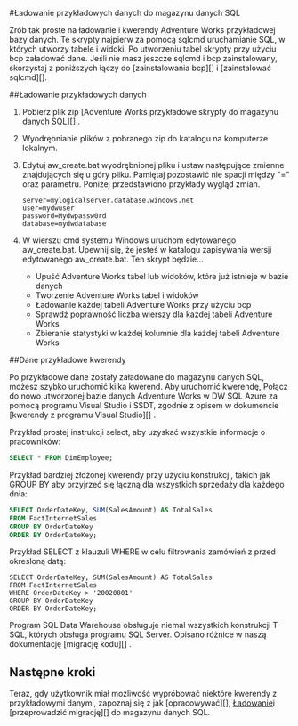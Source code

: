 <properties
   pageTitle="Ładowanie przykładowych danych do magazynu danych SQL | Microsoft Azure"
   description="Ładowanie przykładowych danych do magazynu danych SQL"
   services="sql-data-warehouse"
   documentationCenter="NA"
   authors="lodipalm"
   manager="barbkess"
   editor=""/>

<tags
   ms.service="sql-data-warehouse"
   ms.devlang="NA"
   ms.topic="article"
   ms.tgt_pltfrm="NA"
   ms.workload="data-services"
   ms.date="08/16/2016"
   ms.author="lodipalm;barbkess;sonyama"/>

#<a name="load-sample-data-into-sql-data-warehouse"></a>Ładowanie przykładowych danych do magazynu danych SQL

Zrób tak proste na ładowanie i kwerendy Adventure Works przykładowej bazy danych. Te skrypty najpierw za pomocą sqlcmd uruchamianie SQL, w których utworzy tabele i widoki. Po utworzeniu tabel skrypty przy użyciu bcp załadować dane.  Jeśli nie masz jeszcze sqlcmd i bcp zainstalowany, skorzystaj z poniższych łączy do [zainstalowania bcp][] i [zainstalować sqlcmd][].

##<a name="load-sample-data"></a>Ładowanie przykładowych danych

1. Pobierz plik zip [Adventure Works przykładowe skrypty do magazynu danych SQL][] .

2. Wyodrębnianie plików z pobranego zip do katalogu na komputerze lokalnym.

3. Edytuj aw_create.bat wyodrębnionej pliku i ustaw następujące zmienne znajdujących się u góry pliku.  Pamiętaj pozostawić nie spacji między "=" oraz parametru.  Poniżej przedstawiono przykłady wygląd zmian.

    ```
    server=mylogicalserver.database.windows.net
    user=mydwuser
    password=Mydwpassw0rd
    database=mydwdatabase
    ```

4. W wierszu cmd systemu Windows uruchom edytowanego aw_create.bat.  Upewnij się, że jesteś w katalogu zapisywania wersji edytowanego aw_create.bat.
Ten skrypt będzie...
    * Upuść Adventure Works tabel lub widoków, które już istnieje w bazie danych
    * Tworzenie Adventure Works tabel i widoków
    * Ładowanie każdej tabeli Adventure Works przy użyciu bcp
    * Sprawdź poprawność liczba wierszy dla każdej tabeli Adventure Works
    * Zbieranie statystyki w każdej kolumnie dla każdej tabeli Adventure Works


##<a name="query-sample-data"></a>Dane przykładowe kwerendy

Po przykładowe dane zostały załadowane do magazynu danych SQL, możesz szybko uruchomić kilka kwerend.  Aby uruchomić kwerendę, Połącz do nowo utworzonej bazie danych Adventure Works w DW SQL Azure za pomocą programu Visual Studio i SSDT, zgodnie z opisem w dokumencie [kwerendy z programu Visual Studio][] .

Przykład prostej instrukcji select, aby uzyskać wszystkie informacje o pracowników:

```sql
SELECT * FROM DimEmployee;
```

Przykład bardziej złożonej kwerendy przy użyciu konstrukcji, takich jak GROUP BY aby przyjrzeć się łączną dla wszystkich sprzedaży dla każdego dnia:

```sql
SELECT OrderDateKey, SUM(SalesAmount) AS TotalSales
FROM FactInternetSales
GROUP BY OrderDateKey
ORDER BY OrderDateKey;
```

Przykład SELECT z klauzuli WHERE w celu filtrowania zamówień z przed określoną datą:

```
SELECT OrderDateKey, SUM(SalesAmount) AS TotalSales
FROM FactInternetSales
WHERE OrderDateKey > '20020801'
GROUP BY OrderDateKey
ORDER BY OrderDateKey;
```

Program SQL Data Warehouse obsługuje niemal wszystkich konstrukcji T-SQL, których obsługa programu SQL Server.  Opisano różnice w naszą dokumentację [migrację kodu][] .

## <a name="next-steps"></a>Następne kroki
Teraz, gdy użytkownik miał możliwość wypróbować niektóre kwerendy z przykładowymi danymi, zapoznaj się z jak [opracowywać][], [Ładowanie][]i [przeprowadzić migrację][] do magazynu danych SQL.

<!--Image references-->

<!--Article references-->
[Migrowanie]: sql-data-warehouse-overview-migrate.md
[można opracowywać]: sql-data-warehouse-overview-develop.md
[Ładowanie]: sql-data-warehouse-overview-load.md
[Kwerenda z programu Visual Studio]: sql-data-warehouse-query-visual-studio.md
[Migrowanie kodu]: sql-data-warehouse-migrate-code.md
[Instalowanie bcp]: sql-data-warehouse-load-with-bcp.md
[Instalowanie sqlcmd]: sql-data-warehouse-get-started-connect-sqlcmd.md

<!--Other Web references-->
[Adventure Works przykładowe skrypty dla magazynu danych SQL]: https://migrhoststorage.blob.core.windows.net/sqldwsample/AdventureWorksSQLDW2012.zip
